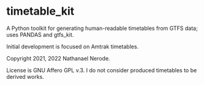 # timetable_kit
A Python toolkit for generating human-readable timetables from GTFS data; uses PANDAS and gtfs_kit.

Initial development is focused on Amtrak timetables.

Copyright 2021, 2022 Nathanael Nerode.

License is GNU Affero GPL v.3.  I do not consider produced timetables to be derived works.
